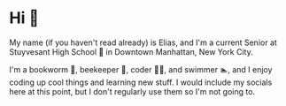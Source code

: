 # Hi 👋

My name (if you haven't read already) is Elias, and I'm a current Senior at Stuyvesant High School 🏫 in Downtown Manhattan, New York City.

I'm a bookworm 📕, beekeeper 🐝, coder 🧑‍💻, and swimmer 🏊, and I enjoy coding up cool things and learning new stuff. I would include my socials here at this point, but I don't regularly use them so I'm not going to.